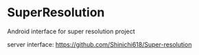 # SuperResolution
Android interface for super resolution project

server interface: https://github.com/Shinichi618/Super-resolution
